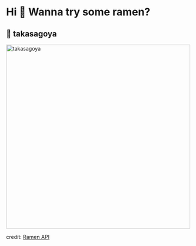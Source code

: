 
  <h1>Hi 👋 Wanna try some ramen?</h1>

  ## 🍜 takasagoya

  <img src=https://ramen-api.dev/images/takasagoya/takasagoya-001.jpg alt="takasagoya" width="500" height="auto"/>

  credit: [Ramen API](https://github.com/yusukebe/ramen-api)
  